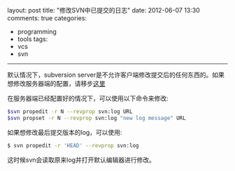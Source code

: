 layout: post
title: "修改SVN中已提交的日志"
date: 2012-06-07 13:30
comments: true
categories: 
  - programming
  - tools
tags: 
  - vcs
  - svn
---

默认情况下，subversion server是不允许客户端修改提交后的任何东西的。如果想修改服务器端的配置，请移步[这里](http://blog.csdn.net/karl_max/article/details/7035866)

在服务器端已经配置好的情况下，可以使用以下命令来修改:

```sh
$svn propedit -r N --revprop svn:log URL 
$svn propset -r N --revprop svn:log "new log message" URL 
```

如果想修改最后提交版本的log，可以使用:

```sh
$ svn propedit -r 'HEAD' --revprop svn:log 
```

这时候svn会读取原来log并打开默认编辑器进行修改。
